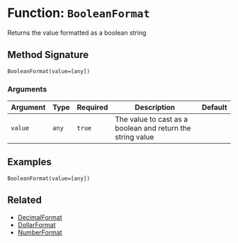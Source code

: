 [comment]: # (Note: This documentation is generated dynamically in the build process.  To modify the contents, change the javadoc on the _invoke method of the BIF class)

# Function: `BooleanFormat`

Returns the value formatted as a boolean string

## Method Signature
```
BooleanFormat(value=[any])
```
### Arguments

| Argument | Type | Required | Description | Default |
|----------|------|----------|-------------|---------|
| `value` | `any` | `true` | The value to cast as a boolean and return the string value |  |

## Examples

```
BooleanFormat(value=[any])
```

## Related
  * [DecimalFormat](DecimalFormat.md)
  * [DollarFormat](DollarFormat.md)
  * [NumberFormat](NumberFormat.md)
